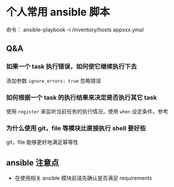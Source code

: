 # 个人常用 ansible 脚本


命令： ansible-playbook -i /inventory/hosts appxxx.ymal

## Q&A

### 如果一个 task 执行错误，如何使它继续执行下去

添加参数 `ignore_errors: true` 忽略错误

### 如何根据一个 task 的执行结果来决定是否执行其它 task

使用 `register` 来监听当前任务的执行情况，使用 `when` 设定条件。参考 []()

### 为什么使用 git，file 等模块比直接执行 shell 要好些

git，file 能够更好地满足幂等性

## ansible 注意点

+ 在使用相关 ansible 模块前请先确认是否满足 requirements

